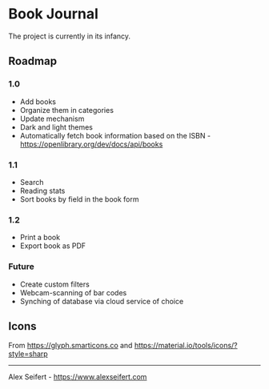# Book Journal

The project is currently in its infancy.

## Roadmap

### 1.0
- Add books
- Organize them in categories
- Update mechanism
- Dark and light themes
- Automatically fetch book information based on the ISBN - https://openlibrary.org/dev/docs/api/books

### 1.1
- Search
- Reading stats
- Sort books by field in the book form

### 1.2
- Print a book
- Export book as PDF

### Future
- Create custom filters
- Webcam-scanning of bar codes
- Synching of database via cloud service of choice


## Icons

From https://glyph.smarticons.co and https://material.io/tools/icons/?style=sharp

---

Alex Seifert - https://www.alexseifert.com
